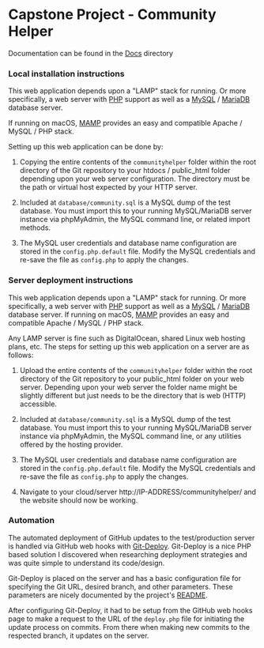 # Capstone Project - Community Helper

Documentation can be found in the [Docs](docs) directory

### Local installation instructions

This web application depends upon a "LAMP" stack for running. Or more specifically, a
 web server with [PHP](https://php.net/) support as well as a [MySQL](https://mysql.com/) / [MariaDB](https://mariadb.org/) database server.

 If running on macOS, [MAMP](https://www.mamp.info/en/) provides an easy and compatible Apache / MySQL / PHP stack.

 Setting up this web application can be done by:

 1. Copying the entire contents of the `communityhelper` folder within the root directory of the Git repository to your htdocs / public_html folder depending upon your web server configuration. The directory must be the path or virtual host expected by your HTTP server.

 2. Included at `database/community.sql` is a MySQL dump of the test database. You must import this to your running MySQL/MariaDB server instance via phpMyAdmin, the MySQL command line, or related
 import methods.

 3. The MySQL user credentials and database name configuration are stored in the `config.php.default` file. Modify the MySQL credentials and re-save the file as `config.php` to apply the changes.

### Server deployment instructions

 This web application depends upon a "LAMP" stack for running. Or more specifically, a
  web server with [PHP](https://php.net/) support as well as a [MySQL](https://mysql.com/) / [MariaDB](https://mariadb.org/) database server.  If running on macOS, [MAMP](https://www.mamp.info/en/) provides an easy and compatible Apache / MySQL / PHP stack.

Any LAMP server is fine such as DigitalOcean, shared Linux web hosting plans, etc. The steps for setting up this web application on a server are as follows:

  1. Upload the entire contents of the `communityhelper` folder within the root directory of the Git repository to your public_html folder on your web server. Depending upon your web server the folder name might be slightly different but just needs to be the directory that is web (HTTP) accessible.

  2. Included at `database/community.sql` is a MySQL dump of the test database. You must import this to your running MySQL/MariaDB server instance via phpMyAdmin, the MySQL command line, or any utilities offered by the hosting provider.

  3. The MySQL user credentials and database name configuration are stored in the `config.php.default` file. Modify the MySQL credentials and re-save the file as `config.php` to apply the changes.

  4. Navigate to your cloud/server http://IP-ADDRESS/communityhelper/ and the website should now be working.

### Automation ###

The automated deployment of GitHub updates to the test/production server is handled via GitHub web hooks with [Git-Deploy](https://github.com/vicenteguerra/git-deploy). Git-Deploy is a nice PHP based solution I discovered when researching deployment strategies and was quite simple to understand its code/design.

Git-Deploy is placed on the server and has a basic configuration file for specifying the Git URL, desired branch, and other parameters. These parameters are nicely documented by the project's [README](https://github.com/vicenteguerra/git-deploy/blob/master/README.md).

After configuring Git-Deploy, it had to be setup from the GitHub web hooks page to make a request to the URL of the `deploy.php` file for initiating the update process on commits. From there when making new commits to the respected branch, it updates on the server.

